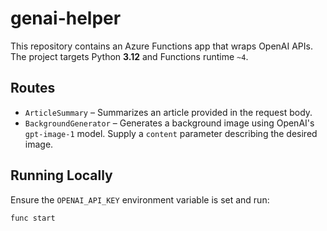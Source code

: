 # genai-helper

This repository contains an Azure Functions app that wraps OpenAI APIs. The project targets Python **3.12** and Functions runtime `~4`.

## Routes

- `ArticleSummary` – Summarizes an article provided in the request body.
- `BackgroundGenerator` – Generates a background image using OpenAI's `gpt-image-1` model. Supply a `content` parameter describing the desired image.

## Running Locally

Ensure the `OPENAI_API_KEY` environment variable is set and run:

```bash
func start
```

